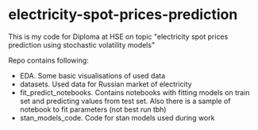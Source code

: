 # electricity-spot-prices-prediction

This is my code for Diploma at HSE on topic "electricity spot prices prediction using stochastic volatility models"

Repo contains following:
- EDA. Some basic visualisations of used data
- datasets. Used data for Russian market of electricity
- fit_predict_notebooks. Contains notebooks with fitting models on train set and predicting values from test set. Also there is a sample of notebook to fit parameters (not best run tbh)
- stan_models_code. Code for stan models used during work
